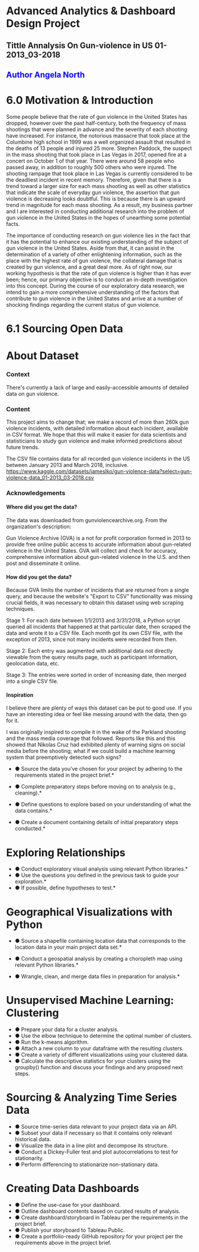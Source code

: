 # Advanced Analytics & Dashboard Design Project

## Tittle Annalysis On Gun-violence in US 01-2013_03-2018
## <font color='blue'> Author Angela North</font>

# <a id ='1'> 6.0 Motivation & Introduction </a>


Some people believe that the rate of gun violence in the United States has dropped, however over the past half-century, both the frequency of mass shootings that were planned in advance and the severity of each shooting have increased. For instance, the notorious massacre that took place at the Columbine high school in 1999 was a well organized assault that resulted in the deaths of 13 people and injured 25 more. Stephen Paddock, the suspect in the mass shooting that took place in Las Vegas in 2017, opened fire at a concert on October 1 of that year. There were around 58 people who passed away, in addition to roughly 500 others who were injured. The shooting rampage that took place in Las Vegas is currently considered to be the deadliest incident in recent memory. Therefore, given that there is a trend toward a larger size for each mass shooting as well as other statistics that indicate the scale of everyday gun violence, the assertion that gun violence is decreasing looks doubtful. This is because there is an upward trend in magnitude for each mass shooting. As a result, my business partner and I are interested in conducting additional research into the problem of gun violence in the United States in the hopes of unearthing some potential facts.

The importance of conducting research on gun violence lies in the fact that it has the potential to enhance our existing understanding of the subject of gun violence in the United States. Aside from that, it can assist in the determination of a variety of other enlightening information, such as the place with the highest rate of gun violence, the collateral damage that is created by gun violence, and a great deal more. As of right now, our working hypothesis is that the rate of gun violence is higher than it has ever been; hence, our primary objective is to conduct an in-depth investigation into this concept. During the course of our exploratory data research, we intend to gain a more comprehensive understanding of the factors that contribute to gun violence in the United States and arrive at a number of shocking findings regarding the current status of gun violence.

# <a id='2'> 6.1 Sourcing Open Data</a>

# About Dataset
### Context
There's currently a lack of large and easily-accessible amounts of detailed data on gun violence.

### Content
This project aims to change that; we make a record of more than 260k gun violence incidents, with detailed information about each incident, available in CSV format. We hope that this will make it easier for data scientists and statisticians to study gun violence and make informed predictions about future trends.

The CSV file contains data for all recorded gun violence incidents in the US between January 2013 and March 2018, inclusive. https://www.kaggle.com/datasets/jameslko/gun-violence-data?select=gun-violence-data_01-2013_03-2018.csv

### Acknowledgements
#### Where did you get the data?

The data was downloaded from gunviolencearchive.org. From the organization's description:

Gun Violence Archive (GVA) is a not for profit corporation formed in 2013 to provide free online public access to accurate information about gun-related violence in the United States. GVA will collect and check for accuracy, comprehensive information about gun-related violence in the U.S. and then post and disseminate it online.

#### How did you get the data?

Because GVA limits the number of incidents that are returned from a single query, and because the website's "Export to CSV" functionality was missing crucial fields, it was necessary to obtain this dataset using web scraping techniques.

Stage 1: For each date between 1/1/2013 and 3/31/2018, a Python script queried all incidents that happened at that particular date, then scraped the data and wrote it to a CSV file. Each month got its own CSV file, with the exception of 2013, since not many incidents were recorded from then.

Stage 2: Each entry was augmented with additional data not directly viewable from the query results page, such as participant information, geolocation data, etc.

Stage 3: The entries were sorted in order of increasing date, then merged into a single CSV file.

#### Inspiration
I believe there are plenty of ways this dataset can be put to good use. If you have an interesting idea or feel like messing around with the data, then go for it.

I was originally inspired to compile it in the wake of the Parkland shooting and the mass media coverage that followed. Reports like this and this showed that Nikolas Cruz had exhibited plenty of warning signs on social media before the shooting; what if we could build a machine learning system that preemptively detected such signs?

* ● Source the data you’ve chosen for your project by adhering to the requirements stated in
  the project brief.*

* ● Complete preparatory steps before moving on to analysis (e.g., cleaning).*

* ● Define questions to explore based on your understanding of what the data contains.*

* ● Create a document containing details of initial preparatory steps conducted.*

# Exploring Relationships

* ● Conduct exploratory visual analysis using relevant Python libraries.*
* ● Use the questions you defined in the previous task to guide your exploration.*
* ● If possible, define hypotheses to test.*

# Geographical Visualizations with Python

* ● Source a shapefile containing location data that corresponds to the location data in your
  main project data set.*

* ● Conduct a geospatial analysis by creating a choropleth map using relevant Python
   libraries.*
* ● Wrangle, clean, and merge data files in preparation for analysis.*


# Unsupervised Machine Learning: Clustering

* ● Prepare your data for a cluster analysis.
* ● Use the elbow technique to determine the optimal number of clusters.
* ● Run the k-means algorithm.
* ● Attach a new column to your dataframe with the resulting clusters.
* ● Create a variety of different visualizations using your clustered data.
* ● Calculate the descriptive statistics for your clusters using the groupby() function and
    discuss your findings and any proposed next steps.

# Sourcing & Analyzing Time Series Data

* ● Source time-series data relevant to your project data via an API.
*  ● Subset your data if necessary so that it contains only relevant historical data.
 * ● Visualize the data in a line plot and decompose its structure.
*  ● Conduct a Dickey-Fuller test and plot autocorrelations to test for stationarity.
 *  ● Perform differencing to stationarize non-stationary data.

# Creating Data Dashboards

* ● Define the use-case for your dashboard.
* ● Outline dashboard contents based on curated results of analysis.
* ● Create dashboard/storyboard in Tableau per the requirements in the project brief.
* ● Publish your storyboard to Tableau Public.
* ● Create a portfolio-ready GitHub repository for your project per the requirements above in
    the project brief.


```python

```
